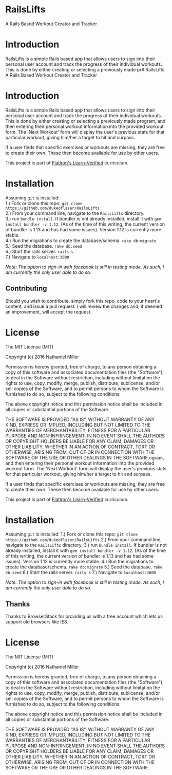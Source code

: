 # RailsLifts
A Rails Based Workout Creator and Tracker

# Introduction

RailsLifts is a simple Rails based app that allows users to sign into their personal user account and track the progress of their individual workouts. This is done by either creating or selecting a previously made pr# RailsLifts
A Rails Based Workout Creator and Tracker

# Introduction

RailsLifts is a simple Rails based app that allows users to sign into their personal user account and track the progress of their individual workouts. This is done by either creating or selecting a previously made program, and then entering their personal workout information into the provided workout form. The 'Next Workout' form will display the user's previous stats for that particular workout, giving him/her a target to hit and surpass.

If a user finds that specific exercises or workouts are missing, they are free to create their own. These then become available for use by other users.

This project is part of <a href="http://learn.co">FlatIron's Learn-Verified</a> curriculum.

# Installation

Assuming `git` is installed:<br />
1.) Fork or clone this repo: `git clone https://github.com/dukeoflaser/RailsLifts`<br />
2.) From your command line, navigate to the `RailsLifts` directory.<br />
3.) run `bundle install`. If bundler is not already installed, install it with `gem install bundler -v 1.12`. (As of the time of this writing, the current version of bundler is 1.13 and has had some issues). Version 1.12 is currently more stable.<br />
4.) Run the migrations to create the database/schema. `rake db:migrate`<br />
5.) Seed the database. `rake db:seed`<br />
6.) Start the rails server. `rails s`<br />
7.) Navigate to `localhost:3000`<br />

*Note: The option to sign-in with facebook is still in testing mode. As such, I am currently the only user able to do so.*



## Contributing

Should you wish to contribute, simply fork this repo, code to your heart's content, and issue a pull request. I will review the changes and, if deemed an improvement, will accept the request.

# License

The MIT License (MIT)

Copyright (c) 2016 Nathaniel Miller


Permission is hereby granted, free of charge, to any person obtaining a copy of this software and associated documentation files (the "Software"), to deal in the Software without restriction, including without limitation the rights to use, copy, modify, merge, publish, distribute, sublicense, and/or sell copies of the Software, and to permit persons to whom the Software is furnished to do so, subject to the following conditions:

The above copyright notice and this permission notice shall be included in all copies or substantial portions of the Software.

THE SOFTWARE IS PROVIDED "AS IS", WITHOUT WARRANTY OF ANY KIND, EXPRESS OR IMPLIED, INCLUDING BUT NOT LIMITED TO THE WARRANTIES OF MERCHANTABILITY, FITNESS FOR A PARTICULAR PURPOSE AND NON-INFRINGEMENT. IN NO EVENT SHALL THE AUTHORS OR COPYRIGHT HOLDERS BE LIABLE FOR ANY CLAIM, DAMAGES OR OTHER LIABILITY, WHETHER IN AN ACTION OF CONTRACT, TORT OR OTHERWISE, ARISING FROM, OUT OF OR IN CONNECTION WITH THE SOFTWARE OR THE USE OR OTHER DEALINGS IN THE SOFTWARE.ogram, and then entering their personal workout information into the provided workout form. The 'Next Workout' form will display the user's previous stats for that particular workout, giving him/her a target to hit and surpass.

If a user finds that specific exercises or workouts are missing, they are free to create their own. These then become available for use by other users.

This project is part of <a href="http://learn.co">FlatIron's Learn-Verified</a> curriculum.

# Installation

Assuming `git` is installed:
1.) Fork or clone this repo: `git clone https://github.com/dukeoflaser/RailsLifts`
2.) From your command line, navigate to the `RailsLifts` directory.
3.) run `bundle install`. If bundler is not already installed, install it with `gem install bundler -v 1.12`. (As of the time of this writing, the current version of bundler is 1.13 and has had some issues). Version 1.12 is currently more stable.
4.) Run the migrations to create the database/schema. `rake db:migrate`
5.) Seed the database. `rake db:seed`
6.) Start the rails server. `rails s`
7.) Navigate to `localhost:3000`

*Note: The option to sign-in with facebook is still in testing mode. As such, I am currently the only user able to do so.*



## Thanks

Thanks to BrowserStack for providing us with a free account which lets us support old browsers like IE8.

# License

The MIT License (MIT)

Copyright (c) 2016 Nathaniel Miller


Permission is hereby granted, free of charge, to any person obtaining a copy of this software and associated documentation files (the "Software"), to deal in the Software without restriction, including without limitation the rights to use, copy, modify, merge, publish, distribute, sublicense, and/or sell copies of the Software, and to permit persons to whom the Software is furnished to do so, subject to the following conditions:

The above copyright notice and this permission notice shall be included in all copies or substantial portions of the Software.

THE SOFTWARE IS PROVIDED "AS IS", WITHOUT WARRANTY OF ANY KIND, EXPRESS OR IMPLIED, INCLUDING BUT NOT LIMITED TO THE WARRANTIES OF MERCHANTABILITY, FITNESS FOR A PARTICULAR PURPOSE AND NON-INFRINGEMENT. IN NO EVENT SHALL THE AUTHORS OR COPYRIGHT HOLDERS BE LIABLE FOR ANY CLAIM, DAMAGES OR OTHER LIABILITY, WHETHER IN AN ACTION OF CONTRACT, TORT OR OTHERWISE, ARISING FROM, OUT OF OR IN CONNECTION WITH THE SOFTWARE OR THE USE OR OTHER DEALINGS IN THE SOFTWARE.
